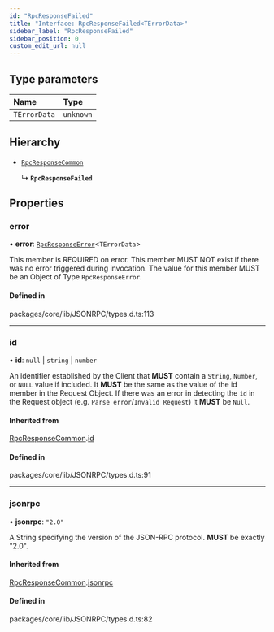 ```yaml
---
id: "RpcResponseFailed"
title: "Interface: RpcResponseFailed<TErrorData>"
sidebar_label: "RpcResponseFailed"
sidebar_position: 0
custom_edit_url: null
---
```


## Type parameters

| Name | Type |
| :------ | :------ |
| `TErrorData` | `unknown` |

## Hierarchy

- [`RpcResponseCommon`](RpcResponseCommon.md)

  ↳ **`RpcResponseFailed`**

## Properties

### error

• **error**: [`RpcResponseError`](RpcResponseError.md)<`TErrorData`\>

This member is REQUIRED on error.
This member MUST NOT exist if there was no error triggered during invocation.
The value for this member MUST be an Object of Type `RpcResponseError`.

#### Defined in

packages/core/lib/JSONRPC/types.d.ts:113

___

### id

• **id**: ``null`` \| `string` \| `number`

An identifier established by the Client that **MUST** contain a `String`, `Number`,
or `NULL` value if included.
It **MUST** be the same as the value of the id member in the Request Object.
If there was an error
in detecting the `id` in the Request object (e.g. `Parse error`/`Invalid Request`)
it **MUST** be `Null`.

#### Inherited from

[RpcResponseCommon](RpcResponseCommon.md).[id](RpcResponseCommon.md#id)

#### Defined in

packages/core/lib/JSONRPC/types.d.ts:91

___

### jsonrpc

• **jsonrpc**: ``"2.0"``

A String specifying the version of the JSON-RPC protocol.
**MUST** be exactly "2.0".

#### Inherited from

[RpcResponseCommon](RpcResponseCommon.md).[jsonrpc](RpcResponseCommon.md#jsonrpc)

#### Defined in

packages/core/lib/JSONRPC/types.d.ts:82
